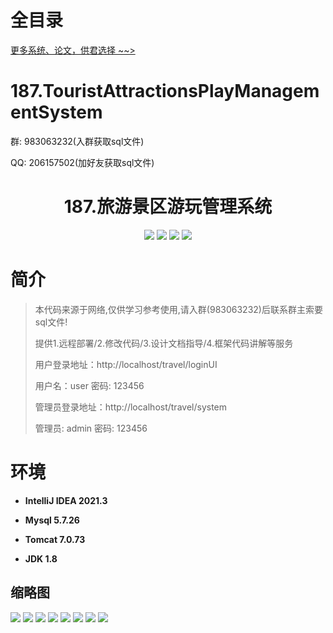 # 全目录

[更多系统、论文，供君选择 ~~>](https://www.bitwise.net.cn)

# 187.TouristAttractionsPlayManagementSystem

<p>群: 983063232(入群获取sql文件)</p>
<p>QQ: 206157502(加好友获取sql文件)</p>

<p><h1 align="center">187.旅游景区游玩管理系统</h1></p>


<p align="center">
	<img src="https://img.shields.io/badge/jdk-1.8-orange.svg"/>
    <img src="https://img.shields.io/badge/springboot-5.x-lightgrey.svg"/>
    <img src="https://img.shields.io/badge/html-3.x-blue.svg"/>
    <img src="https://img.shields.io/badge/mybatis-5.x-yellow.svg"/>
</p>

# 简介


> 本代码来源于网络,仅供学习参考使用,请入群(983063232)后联系群主索要sql文件!
>
> 提供1.远程部署/2.修改代码/3.设计文档指导/4.框架代码讲解等服务
>
> 用户登录地址：http://localhost/travel/loginUI
>
> 用户名：user   密码: 123456
> 
> 管理员登录地址：http://localhost/travel/system
>
> 管理员: admin   密码: 123456
>


# 环境

- <b>IntelliJ IDEA 2021.3</b>

- <b>Mysql 5.7.26</b>

- <b>Tomcat 7.0.73</b>

- <b>JDK 1.8</b>




## 缩略图

![](https://bitwise.oss-cn-heyuan.aliyuncs.com/2024/9/10/ea259972-5460-49d2-b5bc-3a318018bd4d.png)
![](https://bitwise.oss-cn-heyuan.aliyuncs.com/2024/9/10/b015111f-f742-4abe-9c30-41947cadb105.png)
![](https://bitwise.oss-cn-heyuan.aliyuncs.com/2024/9/10/6a180965-dfd6-46c3-8fef-62d09655ca9e.png)
![](https://bitwise.oss-cn-heyuan.aliyuncs.com/2024/9/10/b4b259c8-f315-45ef-9f12-6ea950767438.png)
![](https://bitwise.oss-cn-heyuan.aliyuncs.com/2024/9/10/870ef1ee-4937-4d7c-8f0d-51410c83ea46.png)
![](https://bitwise.oss-cn-heyuan.aliyuncs.com/2024/9/10/9adc517b-ac7c-4b14-9716-101f7ac2a7df.png)
![](https://bitwise.oss-cn-heyuan.aliyuncs.com/2024/9/10/f6fa0ba3-fd97-4f90-ad87-6290ebe38a92.png)
![](https://bitwise.oss-cn-heyuan.aliyuncs.com/2024/9/10/8db8aa06-254b-4c92-b04e-fb67a62f7348.png)


